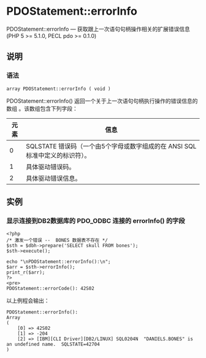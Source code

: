 # PDOStatement::errorInfo



PDOStatement::errorInfo — 获取跟上一次语句句柄操作相关的扩展错误信息(PHP 5 &gt;= 5.1.0, PECL pdo &gt;= 0.1.0)

## 说明

### 语法

```
array PDOStatement::errorInfo ( void )

```

PDOStatement::errorInfo() 返回一个关于上一次语句句柄执行操作的错误信息的数组 。该数组包含下列字段：

| 元素 | 信息 |
| --- | --- |
| 0 | SQLSTATE 错误码（一个由5个字母或数字组成的在 ANSI SQL 标准中定义的标识符）。 |
| 1 | 具体驱动错误码。 |
| 2 | 具体驱动错误信息。 |

## 实例

### 显示连接到DB2数据库的 PDO_ODBC 连接的 errorInfo() 的字段

```
<?php
/* 激发一个错误 --  BONES 数据表不存在 */
$sth = $dbh->prepare('SELECT skull FROM bones');
$sth->execute();

echo "\nPDOStatement::errorInfo():\n";
$arr = $sth->errorInfo();
print_r($arr);
?>
<pre>
PDOStatement::errorCode(): 42S02

```

以上例程会输出：

```
PDOStatement::errorInfo():
Array
(
    [0] => 42S02
    [1] => -204
    [2] => [IBM][CLI Driver][DB2/LINUX] SQL0204N  "DANIELS.BONES" is an undefined name.  SQLSTATE=42704
)

```




